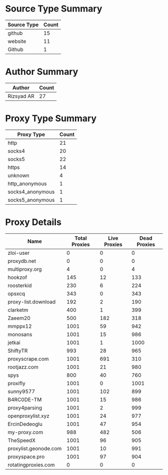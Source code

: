 # Source Type Summary

| Source Type | Count |
|-------------|-------|
| github | 15 |
| website | 11 |
| Github | 1 |


# Author Summary

| Author | Count |
|--------|-------|
| Rizsyad AR | 27 |


# Proxy Type Summary

| Proxy Type | Count |
|------------|-------|
| http | 21 |
| socks4 | 20 |
| socks5 | 22 |
| https | 14 |
| unknown | 4 |
| http_anonymous | 1 |
| socks4_anonymous | 1 |
| socks5_anonymous | 1 |


# Proxy Details

| Name | Total Proxies | Live Proxies | Dead Proxies |
|------|---------------|--------------|---------------|
| zloi-user | 0 | 0 | 0 |
| proxydb.net | 0 | 0 | 0 |
| multiproxy.org | 4 | 0 | 4 |
| hookzof | 145 | 12 | 133 |
| roosterkid | 230 | 6 | 224 |
| opsxcq | 343 | 0 | 343 |
| proxy-list.download | 192 | 2 | 190 |
| clarketm | 400 | 1 | 399 |
| Zaeem20 | 500 | 182 | 318 |
| mmppx12 | 1001 | 59 | 942 |
| monosans | 1001 | 15 | 986 |
| jetkai | 1001 | 1 | 1000 |
| ShiftyTR | 993 | 28 | 965 |
| proxyscrape.com | 1001 | 691 | 310 |
| rootjazz.com | 1001 | 21 | 980 |
| spys | 800 | 40 | 760 |
| proxifly | 1001 | 0 | 1001 |
| sunny9577 | 1001 | 102 | 899 |
| B4RC0DE-TM | 1001 | 15 | 986 |
| proxy4parsing | 1001 | 2 | 999 |
| openproxylist.xyz | 1001 | 24 | 977 |
| ErcinDedeoglu | 1001 | 47 | 954 |
| my-proxy.com | 988 | 482 | 506 |
| TheSpeedX | 1001 | 96 | 905 |
| proxylist.geonode.com | 1001 | 10 | 991 |
| proxyspace.pro | 1001 | 97 | 904 |
| rotatingproxies.com | 0 | 0 | 0 |
